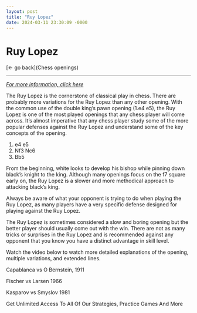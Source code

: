 ```yaml
---
layout: post
title: "Ruy Lopez"
date: 2024-03-11 23:30:09 -0000
---
```

Ruy Lopez
==============

[<- go back](Chess openings)
***
*[For more information, click here](https://www.thechesswebsite.com/ruy-lopez/)*



The Ruy Lopez is the cornerstone of classical play in chess. There are probably more variations for the Ruy Lopez than any other opening. With the common use of the double king’s pawn opening (1.e4 e5), the Ruy Lopez is one of the most played openings that any chess player will come across. It’s almost imperative that any chess player study some of the more popular defenses against the Ruy Lopez and understand some of the key concepts of the opening.

1. e4 e5
2. Nf3 Nc6
3. Bb5

From the beginning, white looks to develop his bishop while pinning down black’s knight to the king. Although many openings focus on the f7 square early on, the Ruy Lopez is a slower and more methodical approach to attacking black’s king.

Always be aware of what your opponent is trying to do when playing the Ruy Lopez, as many players have a very specific defense designed for playing against the Ruy Lopez.

The Ruy Lopez is sometimes considered a slow and boring opening but the better player should usually come out with the win. There are not as many tricks or surprises in the Ruy Lopez and is recommended against any opponent that you know you have a distinct advantage in skill level.

Watch the video below to watch more detailed explanations of the opening, multiple variations, and extended lines.






Capablanca vs O Bernstein, 1911

Fischer vs Larsen 1966

Kasparov vs Smyslov 1981

Get Unlimited Access To All Of Our Strategies, Practice Games And More

